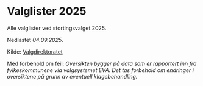 # Valglister 2025

Alle valglister ved stortingsvalget 2025.

Nedlastet *04.09.2025*.

Kilde: [Valgdirektoratet](https://www.valg.no/)

Med forbehold om feil: *Oversikten bygger på data som er rapportert inn fra fylkeskommunene via valgsystemet EVA. Det tas forbehold om endringer i oversiktene på grunn av eventuell klagebehandling.*


